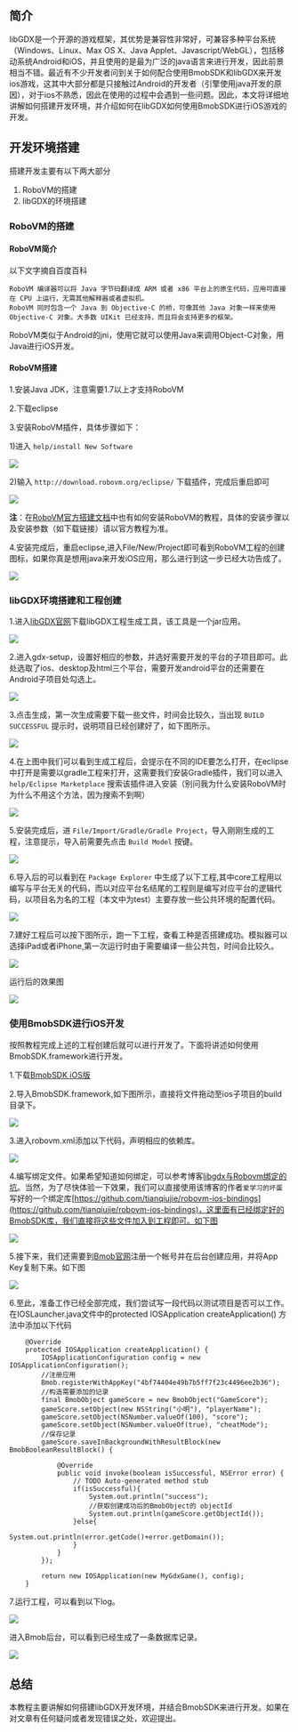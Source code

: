 ## 简介

libGDX是一个开源的游戏框架，其优势是兼容性非常好，可兼容多种平台系统（Windows、Linux、Max OS X、Java Applet、Javascript/WebGL），包括移动系统Android和iOS，并且使用的是最为广泛的java语言来进行开发，因此前景相当不错。最近有不少开发者问到关于如何配合使用BmobSDK和libGDX来开发ios游戏，这其中大部分都是只接触过Android的开发者（引擎使用java开发的原因），对于ios不熟悉，因此在使用的过程中会遇到一些问题。因此，本文将详细地讲解如何搭建开发环境，并介绍如何在libGDX如何使用BmobSDK进行iOS游戏的开发。

## 开发环境搭建

搭建开发主要有以下两大部分

1. RoboVM的搭建
2. libGDX的环境搭建


### RoboVM的搭建

#### RoboVM简介
以下文字摘自百度百科

```
RoboVM 编译器可以将 Java 字节码翻译成 ARM 或者 x86 平台上的原生代码，应用可直接在 CPU 上运行，无需其他解释器或者虚拟机。
RoboVM 同时包含一个 Java 到 Objective-C 的桥，可像其他 Java 对象一样来使用 Objective-C 对象。大多数 UIKit 已经支持，而且将会支持更多的框架。
```
RoboVM类似于Android的jni，使用它就可以使用Java来调用Object-C对象，用Java进行iOS开发。


#### RoboVM搭建
1.安装Java JDK，注意需要1.7以上才支持RoboVM

2.下载eclipse

3.安装RoboVM插件，具体步骤如下：

1)进入 `help/install New Software`

![](image/libGDX_1.jpg)

2)输入 `http://download.robovm.org/eclipse/` 下载插件，完成后重启即可

![](image/libGDX_2.jpg)

**注**：在[RoboVM官方搭建文档](http://docs.robovm.com/getting-started/eclipse.html)中也有如何安装RoboVM的教程，具体的安装步骤以及安装参数（如下载链接）请以官方教程为准。

4.安装完成后，重启eclipse,进入File/New/Project即可看到RoboVM工程的创建图标，如果你真是想用java来开发iOS应用，那么进行到这一步已经大功告成了。

![](image/libGDX_3.jpg)

### libGDX环境搭建和工程创建

1.进入[libGDX官网](http://libgdx.badlogicgames.com/download.html)下载libGDX工程生成工具，该工具是一个jar应用。

![](image/libGDX_4.jpg)

2.进入gdx-setup，设置好相应的参数，并选好需要开发的平台的子项目即可。此处选取了ios、desktop及html三个平台，需要开发android平台的还需要在Android子项目处勾选上。

![](image/libGDX_5.jpg)

3.点击生成，第一次生成需要下载一些文件，时间会比较久，当出现 `BUILD SUCCESSFUL` 提示时，说明项目已经创建好了，如下图所示。

![](image/libGDX_6.jpg)

4.在上图中我们可以看到生成工程后，会提示在不同的IDE要怎么打开，在eclipse中打开是需要以gradle工程来打开，这需要我们安装Gradle插件，我们可以进入 `help/Eclipse Marketplace` 搜索该插件进入安装（别问我为什么安装RoboVM时为什么不用这个方法，因为搜索不到啊）

![](image/libGDX_7.jpg)

5.安装完成后，进 `File/Import/Gradle/Gradle Project`，导入刚刚生成的工程，注意提示，导入前需要先点击 `Build Model` 按键。

![](image/libGDX_8.jpg)

6.导入后的可以看到在 `Package Explorer` 中生成了以下工程,其中core工程用以编写与平台无关的代码，而以对应平台名结尾的工程则是编写对应平台的逻辑代码，以项目名为名的工程（本文中为test）主要存放一些公共环境的配置代码。

![](image/libGDX_9.jpg)

7.建好工程后可以按下图所示，跑一下工程，查看工种是否搭建成功。模拟器可以选择iPad或者iPhone,第一次运行时由于需要编译一些公共包，时间会比较久。

![](image/libGDX_10.jpg)

运行后的效果图

![](image/libGDX_11.jpg)

### 使用BmobSDK进行iOS开发

按照教程完成上述的工程创建后就可以进行开发了。下面将讲述如何使用BmobSDK.framework进行开发。

1.下载[BmobSDK iOS版](http://www.bmob.cn/site/sdk)

2.导入BmobSDK.framework,如下图所示，直接将文件拖动至ios子项目的build目录下。

![](image/libGDX_12.jpg)

3.进入robovm.xml添加以下代码，声明相应的依赖库。

![](image/libGDX_13.jpg)

4.编写绑定文件。如果希望知道如何绑定，可以参考博客[libgdx与Robovm绑定的坑](http://blog.csdn.net/qq634416025/article/details/35543715)。当然，为了尽快体验一下效果，我们可以直接使用该博客的作者`爱学习的坏蛋`写好的一个绑定库[https://github.com/tianqiujie/robovm-ios-bindings](https://github.com/tianqiujie/robovm-ios-bindings)，这里面有已经绑定好的BmobSDK库，我们直接将这些文件加入到工程即可。如下图

![](image/libGDX_14.jpg)

5.接下来，我们还需要到[Bmob官网](http://www.bmob.cn)注册一个帐号并在后台创建应用，并将App Key复制下来。如下图

![](image/libGDX_15.jpg)

6.至此，准备工作已经全部完成，我们尝试写一段代码以测试项目是否可以工作。在IOSLauncher.java文件中的protected IOSApplication createApplication() 方法中添加以下代码

```
    @Override
    protected IOSApplication createApplication() {
        IOSApplicationConfiguration config = new IOSApplicationConfiguration();
        //注册应用
    	Bmob.registerWithAppKey("4bf74404e49b7b5ff7f23c4496ee2b36");
    	//构造需要添加的记录
        final BmobObject gameScore = new BmobObject("GameScore");
        gameScore.setObject(new NSString("小明"), "playerName");
        gameScore.setObject(NSNumber.valueOf(100), "score");
        gameScore.setObject(NSNumber.valueOf(true), "cheatMode");
        //保存记录
        gameScore.saveInBackgroundWithResultBlock(new BmobBooleanResultBlock() {
			
			@Override
			public void invoke(boolean isSuccessful, NSError error) {
				// TODO Auto-generated method stub
				if(isSuccessful){
					System.out.println("success");
					//获取创建成功后的BmobObject的 objectId
					System.out.println(gameScore.getObjectId());
				}else{
					System.out.println(error.getCode()+error.getDomain());
				}
			}
		});
    	
        return new IOSApplication(new MyGdxGame(), config);
    }
```

7.运行工程，可以看到以下log。

![](image/libGDX_16.jpg)

进入Bmob后台，可以看到已经生成了一条数据库记录。

![](image/libGDX_17.jpg)

## 总结
本教程主要讲解如何搭建libGDX开发环境，并结合BmobSDK来进行开发。如果在对文章有任何疑问或者发现错误之处，欢迎提出。


